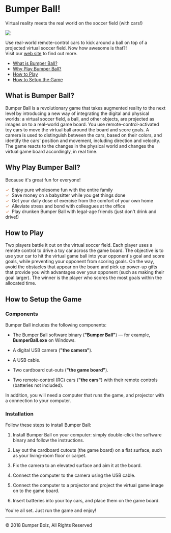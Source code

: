 # Bumper Ball!

Virtual reality meets the real world on the soccer field (with cars!)

<p>
<img src="images/logo.png"/>
</p>

Use real-world remote-control cars to kick around a ball on top of a projected virtual soccer field.
Now how awesome is that?!
<br/>
Visit our [web site](http://iguazio.staging.wpengine.com/bumper-ball/) to find out more.

- [What is Bumper Ball?](#what-is-bumper-ball)
- [Why Play Bumper Ball?](#why-play-bumper-ball)
- [How to Play](#how-to-play)
- [How to Setup the Game](#how-to-setup-the-game)

## What is Bumper Ball?

Bumper Ball is a revolutionary game that takes augmented reality to the next level by introducing a new way of integrating the digital and physical worlds:
a virtual soccer field, a ball, and other objects, are projected as images on to a real-world game board.
You use remote-control-activated toy cars to move the virtual ball around the board and score goals.
A camera is used to distinguish between the cars, based on their colors, and identify the cars' position and movement, including direction and velocity.
The game reacts to the changes in the physical world and changes the virtual game board accordingly, in real time.

## Why Play Bumper Ball?

Because it's great fun for everyone!

<font color="#D57E4A">&#x2713;&nbsp;</font> Enjoy pure wholesome fun with the entire family
<br/>
<font color="#D57E4A">&#x2713;&nbsp;</font> Save money on a babysitter while you get things done
<br/>
<font color="#D57E4A">&#x2713;&nbsp;</font> Get your daily dose of exercise from the comfort of your own home
<br/>
<font color="#D57E4A">&#x2713;&nbsp;</font> Alleviate stress and bond with colleagues at the office
<br/>
<font color="#D57E4A">&#x2713;&nbsp;</font> Play drunken Bumper Ball with legal-age friends (just don't drink and drive!)

## How to Play

Two players battle it out on the virtual soccer field.
Each player uses a remote control to drive a toy car across the game board.
The objective is to use your car to hit the virtual game ball into your opponent's goal and score goals, while preventing your opponent from scoring goals.
On the way, avoid the obstacles that appear on the board and pick up power-up gifts that provide you with advantages over your opponent (such as making their goal larger).
The winner is the player who scores the most goals within the allocated time.

## How to Setup the Game

### Components

Bumper Ball includes the following components:

- The Bumper Ball software binary (**"Bumper Ball"**) &mdash; for example, **BumperBall.exe** on Windows.

- A digital USB camera (**"the camera"**).

- A USB cable.

- Two cardboard cut-outs (**"the game board"**).

- Two remote-control (RC) cars (**"the cars"**) with their remote controls (batteries not included).

In addition, you will need a computer that runs the game, and projector with a connection to your computer.

### Installation

Follow these steps to install Bumper Ball:

1.  Install Bumper Ball on your computer: simply double-click the software binary and follow the instructions.

2.  Lay out the cardboard cutouts (the game board) on a flat surface, such as your living-room floor or carpet.

3.  Fix the camera to an elevated surface and aim it at the board.

4.  Connect the computer to the camera using the USB cable.

5.  Connect the computer to a projector and project the virtual game image on to the game board. 

6.  Insert batteries into your toy cars, and place them on the game board.

You're all set. Just run the game and enjoy!

___
&copy; 2018 Bumper Boiz, All Rights Reserved
<!--
&nbsp;&nbsp;&nbsp;&nbsp;&nbsp;&nbsp;&nbsp;&nbsp;
<a href="http://iguazio.staging.wpengine.com/bumper-balls/">iguazio.staging.wpengine.com/bumper-balls/</a>
-->

